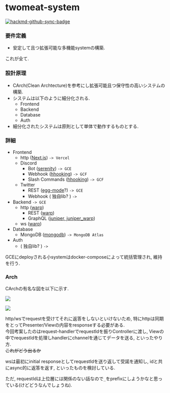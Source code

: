 # twomeat-system

[![hackmd-github-sync-badge](https://hackmd.io/9WMKQnaKQQObY1Gi5mbS6Q/badge)](https://hackmd.io/9WMKQnaKQQObY1Gi5mbS6Q)

### 要件定義

- 安定して且つ拡張可能な多機能systemの構築.

これが全て.

### 設計原理

- CArch(Clean Archtecture)を参考にし拡張可能且つ保守性の高いシステムの構築.
- システムは以下のように細分化される.
  - Frontend
  - Backend
  - Database
  - Auth
- 細分化されたシステムは原則として単体で動作するものとする.

### 詳細

- Frontend
  - http ([Next.js](https://github.com/vercel/next.js)) `-> Vercel`
  - Discord
    - Bot ([serenity](https://github.com/serenity-rs/serenity)) `-> GCE`
    - Webhook ([hhooking](https://github.com/Nanai10a/hhooking)) `-> GCF`
    - Slash Commands ([hhooking](https://github.com/Nanai10a/hhooking)) `-> GCF`
  - Twitter
    - REST ([egg-mode](https://github.com/egg-mode-rs/egg-mode)?) `-> GCE`
    - Webhook ( 独自lib? ) `-> `
- Backend `-> GCE`
  - http ([warp](https://github.com/seanmonstar/warp))
    - REST ([warp](https://github.com/seanmonstar/warp))
    - GraphQL ([juniper, juniper_warp](https://github.com/graphql-rust/juniper))
  - ws ([warp](https://github.com/seanmonstar/warp))
- Database
  - MongoDB ([mongodb](https://github.com/mongodb/mongo-rust-driver)) `-> MongoDB Atlas`
- Auth
  - ( 独自lib? ) `-> `

GCEにdeployされる小systemはdocker-composeによって統括管理され, 維持を行う.

### Arch

CArchの有名な図を以下に示す.

![](https://i.imgur.com/H1qkCGs.png)

![](https://i.imgur.com/bW7Ka78.png)



http/wsでrequestを受けてそれに返答をしないといけないため, 特にhttpは同期をとってPresenter/Viewの内容をresponseする必要がある.  
今回考案したのはrequest-handlerでrequestIdを振りControllerに渡し, Viewの中でrequestIdを処理しhandlerにchannelを通じてデータを送る, といったやり方.  
~~これがどう出るか~~

wsは最初にinitial responseとしてrequestIdを送り返して受諾を通知し, idと共にasync的に返答を返す, といったものを検討している.

ただ, requestIdは上位層には関係のない話なので`_`をprefixにしようかなと思っている(けどどうなんでしょうね).
